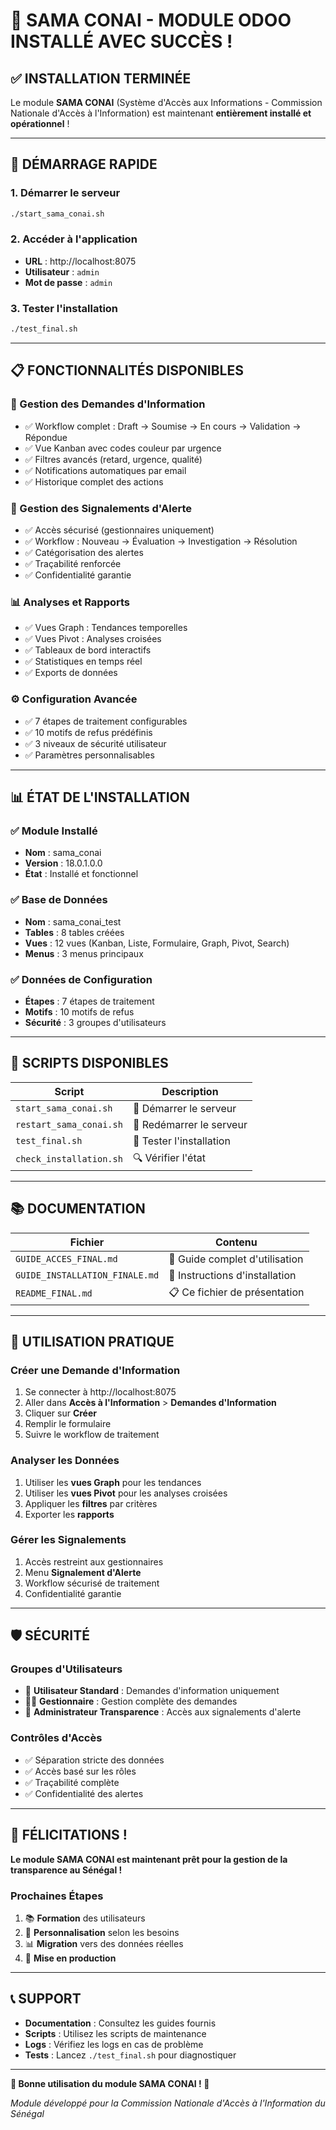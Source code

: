 # 🎉 SAMA CONAI - MODULE ODOO INSTALLÉ AVEC SUCCÈS !

## ✅ **INSTALLATION TERMINÉE**

Le module **SAMA CONAI** (Système d'Accès aux Informations - Commission Nationale d'Accès à l'Information) est maintenant **entièrement installé et opérationnel** !

---

## 🚀 **DÉMARRAGE RAPIDE**

### **1. Démarrer le serveur**
```bash
./start_sama_conai.sh
```

### **2. Accéder à l'application**
- **URL** : http://localhost:8075
- **Utilisateur** : `admin`
- **Mot de passe** : `admin`

### **3. Tester l'installation**
```bash
./test_final.sh
```

---

## 📋 **FONCTIONNALITÉS DISPONIBLES**

### **🎯 Gestion des Demandes d'Information**
- ✅ Workflow complet : Draft → Soumise → En cours → Validation → Répondue
- ✅ Vue Kanban avec codes couleur par urgence
- ✅ Filtres avancés (retard, urgence, qualité)
- ✅ Notifications automatiques par email
- ✅ Historique complet des actions

### **🚨 Gestion des Signalements d'Alerte**
- ✅ Accès sécurisé (gestionnaires uniquement)
- ✅ Workflow : Nouveau → Évaluation → Investigation → Résolution
- ✅ Catégorisation des alertes
- ✅ Traçabilité renforcée
- ✅ Confidentialité garantie

### **📊 Analyses et Rapports**
- ✅ Vues Graph : Tendances temporelles
- ✅ Vues Pivot : Analyses croisées
- ✅ Tableaux de bord interactifs
- ✅ Statistiques en temps réel
- ✅ Exports de données

### **⚙️ Configuration Avancée**
- ✅ 7 étapes de traitement configurables
- ✅ 10 motifs de refus prédéfinis
- ✅ 3 niveaux de sécurité utilisateur
- ✅ Paramètres personnalisables

---

## 📊 **ÉTAT DE L'INSTALLATION**

### **✅ Module Installé**
- **Nom** : sama_conai
- **Version** : 18.0.1.0.0
- **État** : Installé et fonctionnel

### **✅ Base de Données**
- **Nom** : sama_conai_test
- **Tables** : 8 tables créées
- **Vues** : 12 vues (Kanban, Liste, Formulaire, Graph, Pivot, Search)
- **Menus** : 3 menus principaux

### **✅ Données de Configuration**
- **Étapes** : 7 étapes de traitement
- **Motifs** : 10 motifs de refus
- **Sécurité** : 3 groupes d'utilisateurs

---

## 🔧 **SCRIPTS DISPONIBLES**

| Script | Description |
|--------|-------------|
| `start_sama_conai.sh` | 🚀 Démarrer le serveur |
| `restart_sama_conai.sh` | 🔄 Redémarrer le serveur |
| `test_final.sh` | 🧪 Tester l'installation |
| `check_installation.sh` | 🔍 Vérifier l'état |

---

## 📚 **DOCUMENTATION**

| Fichier | Contenu |
|---------|---------|
| `GUIDE_ACCES_FINAL.md` | 📖 Guide complet d'utilisation |
| `GUIDE_INSTALLATION_FINALE.md` | 🔧 Instructions d'installation |
| `README_FINAL.md` | 📋 Ce fichier de présentation |

---

## 🎯 **UTILISATION PRATIQUE**

### **Créer une Demande d'Information**
1. Se connecter à http://localhost:8075
2. Aller dans **Accès à l'Information** > **Demandes d'Information**
3. Cliquer sur **Créer**
4. Remplir le formulaire
5. Suivre le workflow de traitement

### **Analyser les Données**
1. Utiliser les **vues Graph** pour les tendances
2. Utiliser les **vues Pivot** pour les analyses croisées
3. Appliquer les **filtres** par critères
4. Exporter les **rapports**

### **Gérer les Signalements**
1. Accès restreint aux gestionnaires
2. Menu **Signalement d'Alerte**
3. Workflow sécurisé de traitement
4. Confidentialité garantie

---

## 🛡️ **SÉCURITÉ**

### **Groupes d'Utilisateurs**
- 👤 **Utilisateur Standard** : Demandes d'information uniquement
- 👨‍💼 **Gestionnaire** : Gestion complète des demandes
- 🔐 **Administrateur Transparence** : Accès aux signalements d'alerte

### **Contrôles d'Accès**
- ✅ Séparation stricte des données
- ✅ Accès basé sur les rôles
- ✅ Traçabilité complète
- ✅ Confidentialité des alertes

---

## 🎉 **FÉLICITATIONS !**

**Le module SAMA CONAI est maintenant prêt pour la gestion de la transparence au Sénégal !**

### **Prochaines Étapes**
1. 📚 **Formation** des utilisateurs
2. 🔧 **Personnalisation** selon les besoins
3. 📊 **Migration** vers des données réelles
4. 🚀 **Mise en production**

---

## 📞 **SUPPORT**

- **Documentation** : Consultez les guides fournis
- **Scripts** : Utilisez les scripts de maintenance
- **Logs** : Vérifiez les logs en cas de problème
- **Tests** : Lancez `./test_final.sh` pour diagnostiquer

---

**🌟 Bonne utilisation du module SAMA CONAI ! 🌟**

*Module développé pour la Commission Nationale d'Accès à l'Information du Sénégal*